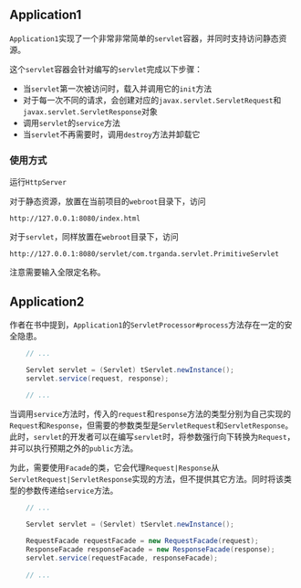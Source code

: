 ## Application1

`Application1`实现了一个非常非常简单的`servlet`容器，并同时支持访问静态资源。

这个`servlet`容器会针对编写的`servlet`完成以下步骤：

* 当`servlet`第一次被访问时，载入并调用它的`init`方法
* 对于每一次不同的请求，会创建对应的`javax.servlet.ServletRequest`和`javax.servlet.ServletResponse`对象
* 调用`servlet`的`service`方法
* 当`servlet`不再需要时，调用`destroy`方法并卸载它

### 使用方式

运行`HttpServer`

对于静态资源，放置在当前项目的`webroot`目录下，访问

```http
http://127.0.0.1:8080/index.html
```

对于`servlet`，同样放置在`webroot`目录下，访问

```http
http://127.0.0.1:8080/servlet/com.trganda.servlet.PrimitiveServlet
```

注意需要输入全限定名称。

## Application2

作者在书中提到，`Application1`的`ServletProcessor#process`方法存在一定的安全隐患。

```java
    // ...

    Servlet servlet = (Servlet) tServlet.newInstance();
    servlet.service(request, response);
    
    // ...
```

当调用`service`方法时，传入的`request`和`response`方法的类型分别为自己实现的`Request`和`Response`，但需要的参数类型是`ServletRequest`和`ServletResponse`。
此时，`servlet`的开发者可以在编写`servlet`时，将参数强行向下转换为`Request`，并可以执行预期之外的`public`方法。

为此，需要使用`Facade`的类，它会代理`Request|Response`从`ServletRequest|ServletResponse`实现的方法，但不提供其它方法。同时将该类型的参数传递给`service`方法。

```java
    // ...

    Servlet servlet = (Servlet) tServlet.newInstance();

    RequestFacade requestFacade = new RequestFacade(request);
    ResponseFacade responseFacade = new ResponseFacade(response);
    servlet.service(requestFacade, responseFacade);
    
    // ...
```